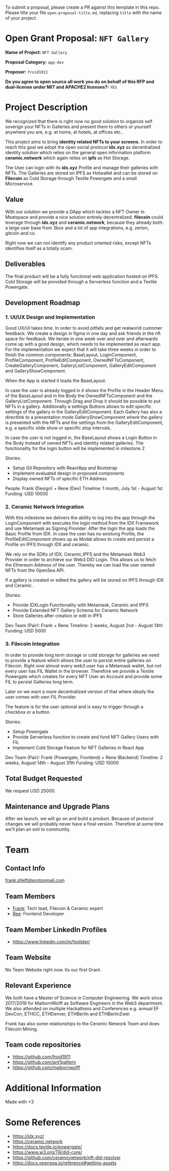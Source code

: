 To submit a proposal, please create a PR against this template in this repo. Please title your file `open-proposal-title.md`, replacing `title` with the name of your project.

# Open Grant Proposal: `NFT Gallery`

**Name of Project:** `NFT Gallery`

**Proposal Category:** `app-dev`

**Proposer:** `froid1911`

**Do you agree to open source all work you do on behalf of this RFP and dual-license under MIT and APACHE2 licenses?:** `YES`

# Project Description

We recognized that there is right now no good solution to organize self soverign your NFTs in Galleries and present them to others or yourself anywhere you are, e.g. at home, at hotels, at offices etc.. 

This project aims to bring **identity related NFTs to your screens**. In order to reach this goal we adopt the open social protocol **idx.xyz** as decentralized identity solution which relies on the general open information platform **ceramic.network** which again relies on **ipfs** as Hot Storage.

The User can login with its **idx.xyz** Profile and manage their galleries with NFTs. The Galleries are stored on IPFS as Hotwallet and can be stored on **Filecoin** as Cold Storage through Textile Powergate and a small Microservice.

## Value 

With our solution we provide a DApp which tackles a NFT Owner in Meatspace and provide a nice solution entirely decentralized.
**filecoin** could leverage through **idx.xyz** and **ceramic.network**, because they already both: a large user base from 3box and a lot of app integrations, e.g. zerion, gitcoin and co.

Right now we can not identify any product oriented risks, except NFTs identifies itself as a totally scam.

## Deliverables

The final product will be a fully functional web application hosted on IPFS.
Cold Storage will be provided through a Serverless function and a Textile Powergate.

## Development Roadmap

### 1. UI/UX Design and Implementation

Good UX/UI takes time. In order to avoid pitfalls and get realworld customer feedback. We create a design in figma in one day and ask friends in the nft space for feedback. We iterate in one week over and over and afterwards come up with a good design, which needs to be implemented as react app. For the implementation we expect that it will take three weeks in order to finish the common components: BaseLayout, LoginComponent, ProfileComponent, ProfileEditComponent, OwnedNFTsComponent, CreateGalleryComponent, GalleryListComponent, GalleryEditComponent and GalleryShowComponent.

When the App is started it loads the BaseLayout. 

In case the user is already logged in it shows the Profile in the Header Menu of the BaseLayout and in the Body the OwnedNFTsComponent and the GalleryListComponent. Through Drag and Drop it should be possible to put NFTs in a gallery. Additionally a settings Buttons allows to edit specific settings of the gallery in the GalleryEditComponent. Each Gallery has also a directlink to a presentation mode GalleryShowComponent where the gallery is presented with the NFTs and the settings from the GalleryEditComponent, e.g. a specific slide show or specific stop intervals.

In case the user is not logged in, the BaseLayout shows a Login Button in the Body instead of owned NFTs and identity related galleries.
The functionality for the login button will be implemented in milestone 2

Stories:
   - Setup Git Repository with ReactApp and Bootstrap
   - Implement evaluated design in proposed components
   - Display owned NFTs of specific ETH Address

People: Frank (Design) + Rene (Dev)
Timeline: 1 month, July 1st - August 1st
Funding: USD 10000

### 2. Ceramic Network Integration

With this milestone we delivers the ability to log into the app through the LoginComponent with executes the login method from the IDX Framework and use Metamask as Signing Provider. After the login the app loads the Basic Profile from IDX. In case the user has no existung Profile, the ProfileEditComponent shows up as Modal allows to create and persist a Profile on IPFS through IDX and ceramic.

We rely on the SDKs of IDX, Ceramic,IPFS and the Metamask Web3 Provider in order to archieve our Web3 DID Login. This allows us to fetch the Ethereum Address of the user. Thereby we can load the user owned NFTs from the OpenSea API.

If a gallery is created or edited the gallery will be stored on IPFS through IDX and Ceramic. 

Stories:
   - Provide IDXLogin Functionality with Metamask, Ceramic and IPFS
   - Provide Extended NFT Gallery Schema for Ceramic Network
   - Store Galleries after creation or edit in IPFS 

Dev Team (Pair): Frank + Rene
Timeline: 2 weeks, August 2nd - August 14th
Funding:  USD 5000

### 3. Filecoin Integration 

In order to provide long term storage or cold storage for galleries we need to provide a feature which allows the user to persist entire galleries on Filecoin. Right now almost every web3 user has a Metamask wallet, but not every user has FIL Wallet in the browser. Therefore we provide a Textile Powergate which creates for every NFT User an Account and provide some FIL to persist Galleries long term.

Later on we want a more decentralized version of that where ideally the user comes with own FIL Provider.

The feature is for the user optional and is easy to trigger through a checkbox or a button.

Stories:
   - Setup Powergate
   - Provide Serverless function to create and fund NFT Gallery Users with FIL
   - Implement Cold Storage Feature for NFT Galleries in React App

Dev Team (Pair): Frank (Powergate, Frontend) + Rene (Backend)
Timeline: 2 weeks, August 14th - August 31th
Funding:  USD 10000

## Total Budget Requested

We request USD 25000.

## Maintenance and Upgrade Plans

After we launch, we will go on and build a product. Because of protocol changes we will probably never have a final version.
Therefore at some time we'll plan an exit to community.

# Team

## Contact Info
frank.pfeift@protonmail.com

## Team Members

- [Frank](https://github.com/froid1911): Tech lead, Filecoin & Ceramic expert
- [Ree](https://github.com/froid1911): Frontend Developer

## Team Member LinkedIn Profiles

- https://www.linkedin.com/in/fpolster/

## Team Website

No Team Website right now. Its our first Grant.

## Relevant Experience

We both have a Master of Science in Computer Engineering.
We work since 2017/2019 for MaibornWolff as Software Engineers in the Web3 department. 
We also attended on multiple Hackathons and Conferences e.g. annual EF DevCon, ETHCC, ETHDenver, ETHBerlin and ETHBerlinZwei

Frank has also some relationships to the Ceramic Network Team and does Filecoin Mining.

## Team code repositories

- https://github.com/froid1911
- https://github.com/ant1pattern
- https://github.com/maibornwolff


# Additional Information

Made with <3

# Some References
- https://idx.xyz/
- https://ceramic.network
- https://docs.textile.io/powergate/
- https://www.w3.org/TR/did-core/ 
- https://github.com/ceramicnetwork/nft-did-resolver 
- https://docs.opensea.io/reference#getting-assets 
